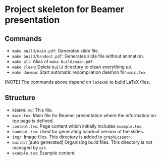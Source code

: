 # Project skeleton for Beamer presentation

## Commands
- `make build/main.pdf`: Generates slide file.
- `make build/handout.pdf`: Generates slide file without animation.
- `make all`: Alias of `make build/main.pdf`.
- `make clean`: Delete `build` directory to clean everything up.
- `make daemon`: Start automatic recompilation daemon for `main.tex`.

[NOTE] The commands above depend on `latexmk` to build LaTeX files.

## Structure
- `README.md`: This file.
- `main.tex`: Main file for Beamer presentation where the information on top page is defined.
- `content.tex`: Page content which initially includes `example.tex`.
- `handout.tex`: Used for generating handout version of the slides.
- `img/`: Image files. This directory is added to `graphicspath`.
- `build/`: [auto generated] Organising build files. This directory is not managed by `git`.
- `example.tex`: Example content.
